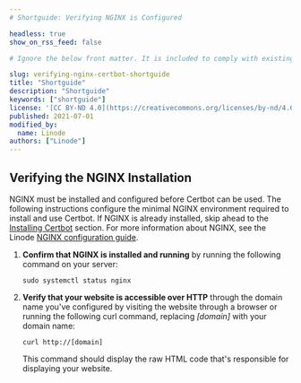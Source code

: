 ```yaml
---
# Shortguide: Verifying NGINX is Configured

headless: true
show_on_rss_feed: false

# Ignore the below front matter. It is included to comply with existing tests.

slug: verifying-nginx-certbot-shortguide
title: "Shortguide"
description: "Shortguide"
keywords: ["shortguide"]
license: '[CC BY-ND 4.0](https://creativecommons.org/licenses/by-nd/4.0)'
published: 2021-07-01
modified_by:
  name: Linode
authors: ["Linode"]
---
```


## Verifying the NGINX Installation

NGINX must be installed and configured before Certbot can be used. The following instructions configure the minimal NGINX environment required to install and use Certbot. If NGINX is already installed, skip ahead to the [Installing Certbot](#installing-certbot) section. For more information about NGINX, see the Linode [NGINX configuration guide](/docs/guides/how-to-configure-nginx/).

1.  **Confirm that NGINX is installed and running** by running the following command on your server:

        sudo systemctl status nginx

1.  **Verify that your website is accessible over HTTP** through the domain name you've configured by visiting the website through a browser or running the following curl command, replacing *[domain]* with your domain name:

        curl http://[domain]

    This command should display the raw HTML code that's responsible for displaying your website.